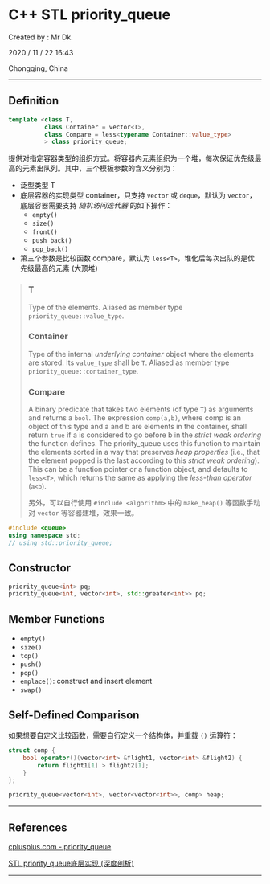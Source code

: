 # C++ STL priority_queue

Created by : Mr Dk.

2020 / 11 / 22 16:43

Chongqing, China

---

## Definition

```c++
template <class T,
          class Container = vector<T>,
          class Compare = less<typename Container::value_type>
          > class priority_queue;
```

提供对指定容器类型的组织方式。将容器内元素组织为一个堆，每次保证优先级最高的元素出队列。其中，三个模板参数的含义分别为：

* 泛型类型 T
* 底层容器的实现类型 container，只支持 `vector` 或 `deque`，默认为 `vector`，底层容器需要支持 *随机访问迭代器* 的如下操作：
    * `empty()`
    * `size()`
    * `front()`
    * `push_back()`
    * `pop_back()`
* 第三个参数是比较函数 compare，默认为 `less<T>`，堆化后每次出队的是优先级最高的元素 (大顶堆)

> ### T
>
> Type of the elements.
> Aliased as member type `priority_queue::value_type`.
>
> ### Container
>
> Type of the internal *underlying container* object where the elements are stored.
> Its `value_type` shall be `T`.
> Aliased as member type `priority_queue::container_type`.
>
> ### Compare
>
> A binary predicate that takes two elements (of type `T`) as arguments and returns a `bool`.
> The expression `comp(a,b)`, where comp is an object of this type and a and b are elements in the container, shall return `true` if a is considered to go before b in the *strict weak ordering* the function defines.
> The priority_queue uses this function to maintain the elements sorted in a way that preserves *heap properties* (i.e., that the element popped is the last according to this *strict weak ordering*).
> This can be a function pointer or a function object, and defaults to `less<T>`, which returns the same as applying the *less-than operator* (`a<b`).
>
> 另外，可以自行使用 `#include <algorithm>` 中的 `make_heap()` 等函数手动对 `vector` 等容器建堆，效果一致。

```c++
#include <queue>
using namespace std;
// using std::priority_queue;
```

## Constructor

```c++
priority_queue<int> pq;
priority_queue<int, vector<int>, std::greater<int>> pq;
```

## Member Functions

* `empty()`
* `size()`
* `top()`
* `push()`
* `pop()`
* `emplace()`: construct and insert element
* `swap()`

## Self-Defined Comparison

如果想要自定义比较函数，需要自行定义一个结构体，并重载 `()` 运算符：

```c++
struct comp {
    bool operator()(vector<int> &flight1, vector<int> &flight2) {
        return flight1[1] > flight2[1];
    }
};

priority_queue<vector<int>, vector<vector<int>>, comp> heap;
```

---

## References

[cplusplus.com - priority_queue](http://www.cplusplus.com/reference/queue/priority_queue/)

[STL priority_queue底层实现 (深度剖析)](http://c.biancheng.net/view/7010.html)

---

